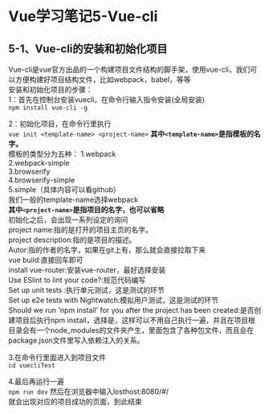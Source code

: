 # Vue学习笔记5-Vue-cli
## 5-1、Vue-cli的安装和初始化项目
Vue-cli是vue官方出品的一个构建项目文件结构的脚手架，使用vue-cli，我们可以方便构建好项目结构文件，比如webpack，babel，等等<br>
安装和初始化项目的步骤：<br>
1：首先在控制台安装vuecli，在命令行输入指令安装(全局安装) <br>
```npm install vue-cli -g```


2：初始化项目，在命令行里执行<br>
```vue init <template-name> <project-name>```
**其中```<template-name>```是指模板的名字。<br>**
模板的类型分为五种：
1.webpack <br>
2.webpack-simple <br>
3.browserify <br>
4.browserify-simple <br>
5.simple（具体内容可以看github）<br>
我们一般的template-name选择webpack <br>
**其中```<project-name>```是指项目的名字，也可以省略<br>**
初始化之后，会出现一系列设定的询问<br>
project name:指的是打开的项目主页的名字。<br>
project description:指的是项目的描述。<br>
Autor:指的作者的名字，如果在git上有，那么就会直接拉取下来<br>
vue build:直接回车即可<br>
install vue-router:安装vue-router，最好选择安装<br>
Use ESlint to lint your code?:规范代码编写<br>
Set up unit tests :执行单元测试，这是测试的环节<br>
Set up e2e tests with Nightwatch:模拟用户测试，这是测试的环节<br>
Should we run 'npm install' for you after the project has been created:是否创建项目后执行npm install，选择是，这样可以不用自己执行一遍，并且在项目根目录会有一个node_modules的文件夹产生，里面包含了各种包文件，而且会在package.json文件里写入依赖注入的关系。<br>


3.在命令行里面进入到项目文件<br>
```cd vuecliTest```


4.最后再运行一遍<br>
```npm run dev```
然后在浏览器中输入losthost:8080/#/ <br>
就会出现对应的项目成功的页面，到此结束<br>